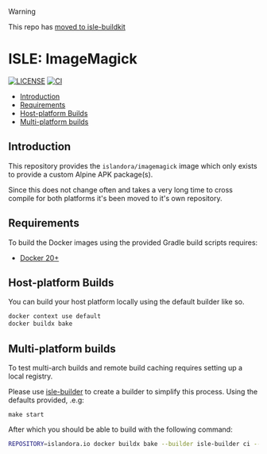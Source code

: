 > [!WARNING]
> This repo has [moved to isle-buildkit](https://github.com/Islandora-Devops/isle-buildkit/tree/main/imagemagick)

# ISLE: ImageMagick <!-- omit in toc -->

[![LICENSE](https://img.shields.io/badge/license-MIT-blue.svg?style=flat-square)](./LICENSE)
[![CI](https://github.com/Islandora-Devops/isle-imagemagick/actions/workflows/ci.yml/badge.svg)](https://github.com/Islandora-Devops/isle-imagemagick/actions/workflows/ci.yml)

- [Introduction](#introduction)
- [Requirements](#requirements)
- [Host-platform Builds](#host-platform-builds)
- [Multi-platform builds](#multi-platform-builds)

## Introduction

This repository provides the `islandora/imagemagick` image which only exists
to provide a custom Alpine APK package(s).

Since this does not change often and takes a very long time to cross compile for
both platforms it's been moved to it's own repository.

## Requirements

To build the Docker images using the provided Gradle build scripts requires:

- [Docker 20+](https://docs.docker.com/get-docker/)

## Host-platform Builds

You can build your host platform locally using the default builder like so.

```bash
docker context use default
docker buildx bake
```

## Multi-platform builds

To test multi-arch builds and remote build caching requires setting up a local
registry.

Please use [isle-builder] to create a builder to simplify this process. Using
the defaults provided, .e.g:

```
make start
```

After which you should be able to build with the following command:

```bash
REPOSITORY=islandora.io docker buildx bake --builder isle-builder ci --push
```

[isle-builder]: https://github.com/Islandora-Devops/isle-builder
